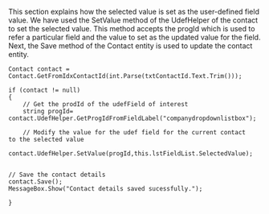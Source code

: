 <properties date="2016-05-11"
SortOrder="7"
/>

This section explains how the selected value is set as the user-defined field value. We have used the SetValue method of the UdefHelper of the contact to set the selected value. This method accepts the progId which is used to refer a particular field and the value to set as the updated value for the field. Next, the Save method of the Contact entity is used to update the contact entity.

```
Contact contact =
Contact.GetFromIdxContactId(int.Parse(txtContactId.Text.Trim()));
 
if (contact != null)
{
    // Get the prodId of the udefField of interest
    string progId=
contact.UdefHelper.GetProgIdFromFieldLabel("companydropdownlistbox");
 
    // Modify the value for the udef field for the current contact
to the selected value            
   
contact.UdefHelper.SetValue(progId,this.lstFieldList.SelectedValue);
                  
 
// Save the contact details
contact.Save();
MessageBox.Show("Contact details saved sucessfully.");             
         
}
```

 
